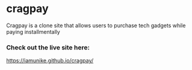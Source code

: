 # cragpay

Cragpay is a clone site that allows users to purchase tech gadgets while paying installmentally 


### Check out the live site here: 
https://iamunike.github.io/cragpay/
